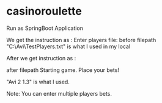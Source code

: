 # casinoroulette

Run as SpringBoot Application

We get the instruction as :
Enter players file:
before filepath
"C:\Avi\TestPlayers.txt"  is what I used in my local

After we get instruction as :

after filepath
Starting game. Place your bets!

"Avi 2 1.3"  is what I used.

Note: You can enter multiple players bets.
